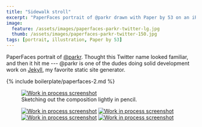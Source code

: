 ```yaml
---
title: "Sidewalk stroll"
excerpt: "PaperFaces portrait of @parkr drawn with Paper by 53 on an iPad."
image: 
  feature: /assets/images/paperfaces-parkr-twitter-lg.jpg
  thumb: /assets/images/paperfaces-parkr-twitter-150.jpg
tags: [portrait, illustration, Paper by 53]
---
```


PaperFaces portrait of [@parkr](http://twitter.com/parkr). Thought this Twitter name looked familiar, and then it hit me --- @parkr is one of the dudes doing solid development work on [Jekyll](http://jekyllrb.com), my favorite static site generator.

{% include boilerplate/paperfaces-2.md %}

<figure>
	<a href="{{ site.url }}/assets/images/paperfaces-parkr-process-1-lg.jpg"><img src="{{ site.url }}/assets/images/paperfaces-parkr-process-1-600.jpg" alt="Work in process screenshot"></a>
	<figcaption>Sketching out the composition lightly in pencil.</figcaption>
</figure>

<figure class="half">
	<a href="{{ site.url }}/assets/images/paperfaces-parkr-process-2-lg.jpg"><img src="{{ site.url }}/assets/images/paperfaces-parkr-process-2-600.jpg" alt="Work in process screenshot"></a>
	<a href="{{ site.url }}/assets/images/paperfaces-parkr-process-3-lg.jpg"><img src="{{ site.url }}/assets/images/paperfaces-parkr-process-3-600.jpg" alt="Work in process screenshot"></a>
	<a href="{{ site.url }}/assets/images/paperfaces-parkr-process-4-lg.jpg"><img src="{{ site.url }}/assets/images/paperfaces-parkr-process-4-600.jpg" alt="Work in process screenshot"></a>
	<a href="{{ site.url }}/assets/images/paperfaces-parkr-process-5-lg.jpg"><img src="{{ site.url }}/assets/images/paperfaces-parkr-process-5-600.jpg" alt="Work in process screenshot"></a>
</figure>